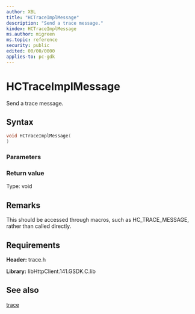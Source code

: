 ```yaml
---
author: XBL
title: "HCTraceImplMessage"
description: "Send a trace message."
kindex: HCTraceImplMessage
ms.author: migreen
ms.topic: reference
security: public
edited: 00/00/0000
applies-to: pc-gdk
---
```


# HCTraceImplMessage  

Send a trace message.  

## Syntax  
  
```cpp
void HCTraceImplMessage(  
)  
```  
  
### Parameters  
  
  
### Return value  
Type: void
  

  
## Remarks  
  
This should be accessed through macros, such as HC_TRACE_MESSAGE, rather than called directly.
  
## Requirements  
  
**Header:** trace.h
  
**Library:** libHttpClient.141.GSDK.C.lib
  
## See also  
[trace](../trace_members.md)  
  
  
